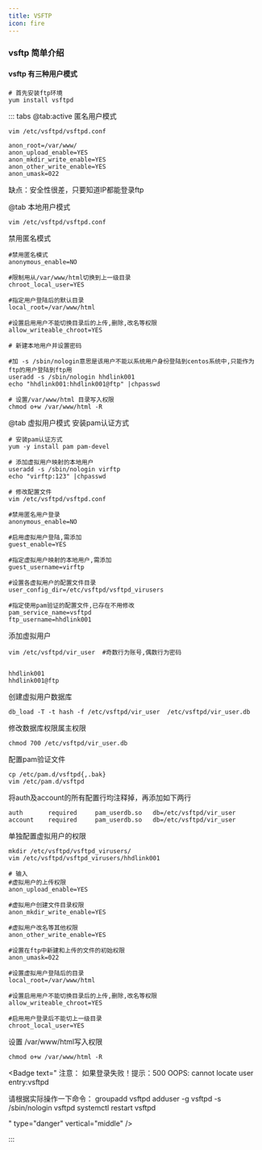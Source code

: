 ```yaml
---
title: VSFTP
icon: fire
---
```


### vsftp 简单介绍

#### vsftp 有三种用户模式

```shell
# 首先安装ftp环境
yum install vsftpd
```

::: tabs
@tab:active  匿名用户模式

```text
vim /etc/vsftpd/vsftpd.conf
```

```shell
anon_root=/var/www/
anon_upload_enable=YES
anon_mkdir_write_enable=YES
anon_other_write_enable=YES
anon_umask=022
```
缺点：安全性很差，只要知道IP都能登录ftp

@tab 本地用户模式
```text
vim /etc/vsftpd/vsftpd.conf
```

禁用匿名模式
```shell
#禁用匿名模式
anonymous_enable=NO

#限制用从/var/www/html切换到上一级目录
chroot_local_user=YES

#指定用户登陆后的默认目录
local_root=/var/www/html

#设置启用用户不能切换目录后的上传,删除,改名等权限
allow_writeable_chroot=YES
```

```shell
# 新建本地用户并设置密码

#加 -s /sbin/nologin意思是该用户不能以系统用户身份登陆到centos系统中,只能作为ftp的用户登陆到ftp用
useradd -s /sbin/nologin hhdlink001
echo "hhdlink001:hhdlink001@ftp" |chpasswd

# 设置/var/www/html 目录写入权限
chmod o+w /var/www/html -R
```


@tab 虚拟用户模式
安装pam认证方式

```shell
# 安装pam认证方式
yum -y install pam pam-devel
```

```shell
# 添加虚拟用户映射的本地用户
useradd -s /sbin/nologin virftp
echo "virftp:123" |chpasswd
```

```shell
# 修改配置文件
vim /etc/vsftpd/vsftpd.conf
```

```shell
#禁用匿名用户登录
anonymous_enable=NO

#启用虚拟用户登陆,需添加
guest_enable=YES

#指定虚拟用户映射的本地用户,需添加
guest_username=virftp

#设置各虚拟用户的配置文件目录
user_config_dir=/etc/vsftpd/vsftpd_virusers

#指定使用pam验证的配置文件,已存在不用修改
pam_service_name=vsftpd
ftp_username=hhdlink001
```

添加虚拟用户
```shell
vim /etc/vsftpd/vir_user  #奇数行为账号,偶数行为密码

			
hhdlink001
hhdlink001@ftp
```

创建虚拟用户数据库
```shell
db_load -T -t hash -f /etc/vsftpd/vir_user  /etc/vsftpd/vir_user.db
```

修改数据库权限属主权限
```shell
chmod 700 /etc/vsftpd/vir_user.db
```

配置pam验证文件
```shell
cp /etc/pam.d/vsftpd{,.bak}
vim /etc/pam.d/vsftpd
```

将auth及account的所有配置行均注释掉，再添加如下两行
```shell
auth       required     pam_userdb.so   db=/etc/vsftpd/vir_user  
account    required     pam_userdb.so   db=/etc/vsftpd/vir_user
```

单独配置虚拟用户的权限
```shell
mkdir /etc/vsftpd/vsftpd_virusers/
vim /etc/vsftpd/vsftpd_virusers/hhdlink001

# 输入
#虚拟用户的上传权限
anon_upload_enable=YES

#虚拟用户创建文件目录权限
anon_mkdir_write_enable=YES

#虚拟用户改名等其他权限
anon_other_write_enable=YES

#设置在ftp中新建和上传的文件的初始权限
anon_umask=022

#设置虚拟用户登陆后的目录
local_root=/var/www/html

#设置启用用户不能切换目录后的上传,删除,改名等权限
allow_writeable_chroot=YES

#启用用户登录后不能切上一级目录
chroot_local_user=YES
```

设置 /var/www/html写入权限
```shell
chmod o+w /var/www/html -R
```

 <Badge text="
 注意： 如果登录失败！提示：500 OOPS: cannot locate user entry:vsftpd
 
请根据实际操作一下命令：
 groupadd vsftpd
 adduser -g vsftpd -s /sbin/nologin vsftpd
 systemctl restart vsftpd

" type="danger" vertical="middle" />

:::



